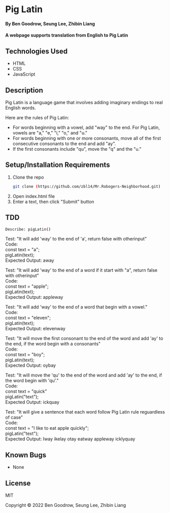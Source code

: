 # Pig Latin

#### By Ben Goodrow, Seung Lee, Zhibin Liang

#### A webpage supports translation from English to Pig Latin

## Technologies Used

* HTML
* CSS
* JavaScript

## Description

Pig Latin is a language game that involves adding imaginary endings to real English words.

Here are the rules of Pig Latin:

* For words beginning with a vowel, add "way" to the end. For Pig Latin, vowels are "a," "e," "i," "o," and "u."
* For words beginning with one or more consonants, move all of the first consecutive consonants to the end and add "ay".
* If the first consonants include "qu", move the "q" and the "u." 

## Setup/Installation Requirements

1. Clone the repo
    ```sh
    git clone (https://github.com/zbl14/Mr.Robogers-Neighborhood.git)
    ```
2. Open index.html file
3. Enter a text, then click "Submit" button

## TDD

```sh
Describe: pigLatin()
```
Test: "It will add 'way' to the end of 'a', return false with otherinput"\
Code:\
const text = "a";\
pigLatin(text);\
Expected Output: away

Test: "It will add 'way' to the end of a word if it start with "a", return false with otherinput"\
Code:\
const text = "apple";\
pigLatin(text);\
Expected Output: appleway

Test: "It will add 'way' to the end of a word that begin with a vowel."\
Code:\
const text = "eleven";\
pigLatin(text);\
Expected Output: elevenway

Test: "It will move the first consonant to the end of the word and add 'ay' to the end, if the word begin with a consonants"\
Code:\
const text = "boy";\
pigLatin(text);\
Expected Output: oybay

Test: "It will move the 'qu' to the end of the word and add 'ay' to the end, if the word begin with 'qu'."\
Code:\
const text = "quick"\
pigLatin("text");\
Expected Output: ickquay

Test: "It will give a sentence that each word follow Pig Latin rule reguardless of case"\
Code:\
const text = "I like to eat apple quickly";\
pigLatin("text");\
Expected Output: Iway ikelay otay eatway appleway icklyquay

## Known Bugs

* None

## License

MIT

Copyright &copy; 2022 Ben Goodrow, Seung Lee, Zhibin Liang 

